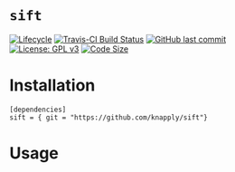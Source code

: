 
# `sift`

<!-- badges: start -->
<!-- [![Build][https://github.com/huggingface/tokenizers/workflows/Rust/badge.svg](https://github.com/knapply/sift/actions)] -->
<!-- [![crates.io](https://img.shields.io/crates/v/sift.svg)](https://crates.io/crates/sift) -->
[![Lifecycle](https://img.shields.io/badge/lifecycle-maturing-orange.svg)](https://www.tidyverse.org/sift/#experimental)
[![Travis-CI Build Status](https://travis-ci.org/knapply/sift.svg?branch=master)](https://travis-ci.org/knapply/sift)
[![GitHub last commit](https://img.shields.io/github/last-commit/knapply/sift.svg)](https://github.com/knapply/sift/commits/master)
[![License: GPL v3](https://img.shields.io/badge/License-GPLv3-blue.svg)](https://www.gnu.org/licenses/gpl-3.0)
[![Code Size](https://img.shields.io/github/languages/code-size/knapply/sift.svg)](https://github.com/knapply/sift)
<!-- badges: end -->


# Installation

```
[dependencies]
sift = { git = "https://github.com/knapply/sift"}
```

# Usage

